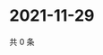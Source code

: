 # 2021-11-29

共 0 条

<!-- BEGIN WEIBO -->
<!-- 最后更新时间 Mon Nov 29 2021 09:57:36 GMT+0800 (China Standard Time) -->

<!-- END WEIBO -->
